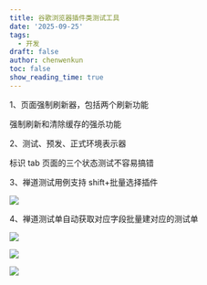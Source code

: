 ```yaml
---
title: 谷歌浏览器插件类测试工具
date: '2025-09-25'
tags:
  - 开发
draft: false
author: chenwenkun
toc: false
show_reading_time: true
---
```

1、页面强制刷新器，包括两个刷新功能

强制刷新和清除缓存的强杀功能

2、测试、预发、正式环境表示器

标识 tab 页面的三个状态测试不容易搞错

3、禅道测试用例支持 shift+批量选择插件

![](https://prod-files-secure.s3.us-west-2.amazonaws.com/c205fb54-92b2-4987-8be3-972b67d27acc/7ca8990d-2ef0-4ad6-8256-c807dbb8b3d5/image.png?X-Amz-Algorithm=AWS4-HMAC-SHA256&X-Amz-Content-Sha256=UNSIGNED-PAYLOAD&X-Amz-Credential=ASIAZI2LB4663S6VNRI5%2F20251007%2Fus-west-2%2Fs3%2Faws4_request&X-Amz-Date=20251007T181548Z&X-Amz-Expires=3600&X-Amz-Security-Token=IQoJb3JpZ2luX2VjEBEaCXVzLXdlc3QtMiJHMEUCIBv6FsGsZKK9AgIEqxh7nXP6PXSusYWY8mipG31W%2FbcHAiEA2pvMkJUNGmLGS0VP%2B1Nli9oCXphNJIc35sSbDOqRwjMqiAQIqv%2F%2F%2F%2F%2F%2F%2F%2F%2F%2FARAAGgw2Mzc0MjMxODM4MDUiDP8aZl5M9CVzLDzNUircAzPad1Tlqs%2FIeoQHpAGwq4PNyjiJhA8oyKNFalDkdbnN32kHsf%2FaX%2Fbk%2Fknku6QKJOzwWr1MhCd0ymEMKz6mjsC17M9rOY8eCkIFDENi9tgeWm42oFQu%2ByXVZ7mk0jcwcyTnieJJ3k43PGHBxZqVRqGdetaxEkafm%2FlwEY3gdM5T2qO7akLhND9rpnhV2TIpeIM8K1%2F4eUJ%2Fr9WrhoTlOGFNvLMu5aALdwjfIWjKPuOB%2FKpipymsMlsseLPjVkVgKtC4LxSLcblm4SOthPZIF43T7L5rFOyeUBojD6EaINhxjKHVDuy7fkp2sWMtqRIlYpoAMpINmyEIdTfbS2YB9%2BEuE2wZv8C3L%2FNM1udFyn1Lsq8lYrxMlqnoCwSZ9uKV5lhNN1BagQ0t4oV4tTVf43FRhb%2FS%2BfwxhtZL36ok029Bsfyb%2BN5mefHEFyS9Bp3P08G7RtfffA3Yvjkg93b0C0XS5hoSOn1wHlFVc%2BpGNyqgrLJqeB88uGdkuzNRAvpJayJ3JV9jaBUvkq9wWLCjZpr7vkCATJHv%2BCl%2B18jT%2F%2BadtT2CgA5wF2IHBu%2FGMC03NAodGgdfBEGwlHrYx7ZNEkUxth7SyhnHh2qPUq7GURAKdcbL0MPSr6oB6LpuMNqVlccGOqUBoqpNtEaNJ0L3q7jzQKlIkqVSDxBlUJARN0EqwhfB%2B5ee0mzbZCXwQwlhwaW7kicFc3893xWEQCbTeLbj%2FnsQBQSm2Z5MklxI6hinlSlSAgu3zckHPSB72jkTu%2BhsHbdxeS6DdQPHq1gkiOdp3Kv2DdSfvLHVfTwbkTdxULsQ%2F1VcYeFZxa5urraTJozHznYoBX%2Bxuv9%2BCPYz91QbbvYsSjejTJCU&X-Amz-Signature=460194e67349779182c53455ad80dc087c2e81d181fbda63b070ed1b169fdbe7&X-Amz-SignedHeaders=host&x-amz-checksum-mode=ENABLED&x-id=GetObject)

4、禅道测试单自动获取对应字段批量建对应的测试单

![](https://prod-files-secure.s3.us-west-2.amazonaws.com/c205fb54-92b2-4987-8be3-972b67d27acc/1ea39b01-dd1c-4a56-bb09-4fe87447f5c7/image.png?X-Amz-Algorithm=AWS4-HMAC-SHA256&X-Amz-Content-Sha256=UNSIGNED-PAYLOAD&X-Amz-Credential=ASIAZI2LB4663S6VNRI5%2F20251007%2Fus-west-2%2Fs3%2Faws4_request&X-Amz-Date=20251007T181548Z&X-Amz-Expires=3600&X-Amz-Security-Token=IQoJb3JpZ2luX2VjEBEaCXVzLXdlc3QtMiJHMEUCIBv6FsGsZKK9AgIEqxh7nXP6PXSusYWY8mipG31W%2FbcHAiEA2pvMkJUNGmLGS0VP%2B1Nli9oCXphNJIc35sSbDOqRwjMqiAQIqv%2F%2F%2F%2F%2F%2F%2F%2F%2F%2FARAAGgw2Mzc0MjMxODM4MDUiDP8aZl5M9CVzLDzNUircAzPad1Tlqs%2FIeoQHpAGwq4PNyjiJhA8oyKNFalDkdbnN32kHsf%2FaX%2Fbk%2Fknku6QKJOzwWr1MhCd0ymEMKz6mjsC17M9rOY8eCkIFDENi9tgeWm42oFQu%2ByXVZ7mk0jcwcyTnieJJ3k43PGHBxZqVRqGdetaxEkafm%2FlwEY3gdM5T2qO7akLhND9rpnhV2TIpeIM8K1%2F4eUJ%2Fr9WrhoTlOGFNvLMu5aALdwjfIWjKPuOB%2FKpipymsMlsseLPjVkVgKtC4LxSLcblm4SOthPZIF43T7L5rFOyeUBojD6EaINhxjKHVDuy7fkp2sWMtqRIlYpoAMpINmyEIdTfbS2YB9%2BEuE2wZv8C3L%2FNM1udFyn1Lsq8lYrxMlqnoCwSZ9uKV5lhNN1BagQ0t4oV4tTVf43FRhb%2FS%2BfwxhtZL36ok029Bsfyb%2BN5mefHEFyS9Bp3P08G7RtfffA3Yvjkg93b0C0XS5hoSOn1wHlFVc%2BpGNyqgrLJqeB88uGdkuzNRAvpJayJ3JV9jaBUvkq9wWLCjZpr7vkCATJHv%2BCl%2B18jT%2F%2BadtT2CgA5wF2IHBu%2FGMC03NAodGgdfBEGwlHrYx7ZNEkUxth7SyhnHh2qPUq7GURAKdcbL0MPSr6oB6LpuMNqVlccGOqUBoqpNtEaNJ0L3q7jzQKlIkqVSDxBlUJARN0EqwhfB%2B5ee0mzbZCXwQwlhwaW7kicFc3893xWEQCbTeLbj%2FnsQBQSm2Z5MklxI6hinlSlSAgu3zckHPSB72jkTu%2BhsHbdxeS6DdQPHq1gkiOdp3Kv2DdSfvLHVfTwbkTdxULsQ%2F1VcYeFZxa5urraTJozHznYoBX%2Bxuv9%2BCPYz91QbbvYsSjejTJCU&X-Amz-Signature=a2f14ec5e38305ee16ef88f989ae6835b94f0cb8ade7767d7fa0ef075a35bb99&X-Amz-SignedHeaders=host&x-amz-checksum-mode=ENABLED&x-id=GetObject)

![](https://prod-files-secure.s3.us-west-2.amazonaws.com/c205fb54-92b2-4987-8be3-972b67d27acc/fa727f1d-546c-42aa-9508-d8d3d1275bcd/image.png?X-Amz-Algorithm=AWS4-HMAC-SHA256&X-Amz-Content-Sha256=UNSIGNED-PAYLOAD&X-Amz-Credential=ASIAZI2LB4663S6VNRI5%2F20251007%2Fus-west-2%2Fs3%2Faws4_request&X-Amz-Date=20251007T181548Z&X-Amz-Expires=3600&X-Amz-Security-Token=IQoJb3JpZ2luX2VjEBEaCXVzLXdlc3QtMiJHMEUCIBv6FsGsZKK9AgIEqxh7nXP6PXSusYWY8mipG31W%2FbcHAiEA2pvMkJUNGmLGS0VP%2B1Nli9oCXphNJIc35sSbDOqRwjMqiAQIqv%2F%2F%2F%2F%2F%2F%2F%2F%2F%2FARAAGgw2Mzc0MjMxODM4MDUiDP8aZl5M9CVzLDzNUircAzPad1Tlqs%2FIeoQHpAGwq4PNyjiJhA8oyKNFalDkdbnN32kHsf%2FaX%2Fbk%2Fknku6QKJOzwWr1MhCd0ymEMKz6mjsC17M9rOY8eCkIFDENi9tgeWm42oFQu%2ByXVZ7mk0jcwcyTnieJJ3k43PGHBxZqVRqGdetaxEkafm%2FlwEY3gdM5T2qO7akLhND9rpnhV2TIpeIM8K1%2F4eUJ%2Fr9WrhoTlOGFNvLMu5aALdwjfIWjKPuOB%2FKpipymsMlsseLPjVkVgKtC4LxSLcblm4SOthPZIF43T7L5rFOyeUBojD6EaINhxjKHVDuy7fkp2sWMtqRIlYpoAMpINmyEIdTfbS2YB9%2BEuE2wZv8C3L%2FNM1udFyn1Lsq8lYrxMlqnoCwSZ9uKV5lhNN1BagQ0t4oV4tTVf43FRhb%2FS%2BfwxhtZL36ok029Bsfyb%2BN5mefHEFyS9Bp3P08G7RtfffA3Yvjkg93b0C0XS5hoSOn1wHlFVc%2BpGNyqgrLJqeB88uGdkuzNRAvpJayJ3JV9jaBUvkq9wWLCjZpr7vkCATJHv%2BCl%2B18jT%2F%2BadtT2CgA5wF2IHBu%2FGMC03NAodGgdfBEGwlHrYx7ZNEkUxth7SyhnHh2qPUq7GURAKdcbL0MPSr6oB6LpuMNqVlccGOqUBoqpNtEaNJ0L3q7jzQKlIkqVSDxBlUJARN0EqwhfB%2B5ee0mzbZCXwQwlhwaW7kicFc3893xWEQCbTeLbj%2FnsQBQSm2Z5MklxI6hinlSlSAgu3zckHPSB72jkTu%2BhsHbdxeS6DdQPHq1gkiOdp3Kv2DdSfvLHVfTwbkTdxULsQ%2F1VcYeFZxa5urraTJozHznYoBX%2Bxuv9%2BCPYz91QbbvYsSjejTJCU&X-Amz-Signature=c38a4210aee8d83dc45cdaafb613b158e4ca916cfd60df77999e33b689641ec7&X-Amz-SignedHeaders=host&x-amz-checksum-mode=ENABLED&x-id=GetObject)

![](https://prod-files-secure.s3.us-west-2.amazonaws.com/c205fb54-92b2-4987-8be3-972b67d27acc/2a374ca8-3be3-4978-8ee1-2331f1db0267/image.png?X-Amz-Algorithm=AWS4-HMAC-SHA256&X-Amz-Content-Sha256=UNSIGNED-PAYLOAD&X-Amz-Credential=ASIAZI2LB4663S6VNRI5%2F20251007%2Fus-west-2%2Fs3%2Faws4_request&X-Amz-Date=20251007T181548Z&X-Amz-Expires=3600&X-Amz-Security-Token=IQoJb3JpZ2luX2VjEBEaCXVzLXdlc3QtMiJHMEUCIBv6FsGsZKK9AgIEqxh7nXP6PXSusYWY8mipG31W%2FbcHAiEA2pvMkJUNGmLGS0VP%2B1Nli9oCXphNJIc35sSbDOqRwjMqiAQIqv%2F%2F%2F%2F%2F%2F%2F%2F%2F%2FARAAGgw2Mzc0MjMxODM4MDUiDP8aZl5M9CVzLDzNUircAzPad1Tlqs%2FIeoQHpAGwq4PNyjiJhA8oyKNFalDkdbnN32kHsf%2FaX%2Fbk%2Fknku6QKJOzwWr1MhCd0ymEMKz6mjsC17M9rOY8eCkIFDENi9tgeWm42oFQu%2ByXVZ7mk0jcwcyTnieJJ3k43PGHBxZqVRqGdetaxEkafm%2FlwEY3gdM5T2qO7akLhND9rpnhV2TIpeIM8K1%2F4eUJ%2Fr9WrhoTlOGFNvLMu5aALdwjfIWjKPuOB%2FKpipymsMlsseLPjVkVgKtC4LxSLcblm4SOthPZIF43T7L5rFOyeUBojD6EaINhxjKHVDuy7fkp2sWMtqRIlYpoAMpINmyEIdTfbS2YB9%2BEuE2wZv8C3L%2FNM1udFyn1Lsq8lYrxMlqnoCwSZ9uKV5lhNN1BagQ0t4oV4tTVf43FRhb%2FS%2BfwxhtZL36ok029Bsfyb%2BN5mefHEFyS9Bp3P08G7RtfffA3Yvjkg93b0C0XS5hoSOn1wHlFVc%2BpGNyqgrLJqeB88uGdkuzNRAvpJayJ3JV9jaBUvkq9wWLCjZpr7vkCATJHv%2BCl%2B18jT%2F%2BadtT2CgA5wF2IHBu%2FGMC03NAodGgdfBEGwlHrYx7ZNEkUxth7SyhnHh2qPUq7GURAKdcbL0MPSr6oB6LpuMNqVlccGOqUBoqpNtEaNJ0L3q7jzQKlIkqVSDxBlUJARN0EqwhfB%2B5ee0mzbZCXwQwlhwaW7kicFc3893xWEQCbTeLbj%2FnsQBQSm2Z5MklxI6hinlSlSAgu3zckHPSB72jkTu%2BhsHbdxeS6DdQPHq1gkiOdp3Kv2DdSfvLHVfTwbkTdxULsQ%2F1VcYeFZxa5urraTJozHznYoBX%2Bxuv9%2BCPYz91QbbvYsSjejTJCU&X-Amz-Signature=e0aa9dd0f261929425df17d23da19d0a57ffb8e3fcae0868afbe2aa258240b86&X-Amz-SignedHeaders=host&x-amz-checksum-mode=ENABLED&x-id=GetObject)
